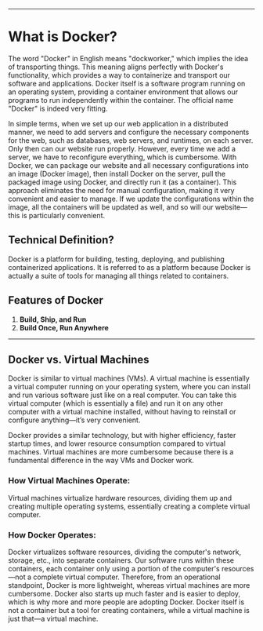 ***

# What is Docker?

The word "Docker" in English means "dockworker," which implies the idea of transporting things. This meaning aligns perfectly with Docker's functionality, which provides a way to containerize and transport our software and applications. Docker itself is a software program running on an operating system, providing a container environment that allows our programs to run independently within the container. The official name "Docker" is indeed very fitting.

In simple terms, when we set up our web application in a distributed manner, we need to add servers and configure the necessary components for the web, such as databases, web servers, and runtimes, on each server. Only then can our website run properly. However, every time we add a server, we have to reconfigure everything, which is cumbersome. With Docker, we can package our website and all necessary configurations into an image (Docker image), then install Docker on the server, pull the packaged image using Docker, and directly run it (as a container). This approach eliminates the need for manual configuration, making it very convenient and easier to manage. If we update the configurations within the image, all the containers will be updated as well, and so will our website—this is particularly convenient.

## Technical Definition?

Docker is a platform for building, testing, deploying, and publishing containerized applications. It is referred to as a platform because Docker is actually a suite of tools for managing all things related to containers.

## Features of Docker

1. **Build, Ship, and Run**
2. **Build Once, Run Anywhere**

***

## Docker vs. Virtual Machines

Docker is similar to virtual machines (VMs). A virtual machine is essentially a virtual computer running on your operating system, where you can install and run various software just like on a real computer. You can take this virtual computer (which is essentially a file) and run it on any other computer with a virtual machine installed, without having to reinstall or configure anything—it’s very convenient.

Docker provides a similar technology, but with higher efficiency, faster startup times, and lower resource consumption compared to virtual machines. Virtual machines are more cumbersome because there is a fundamental difference in the way VMs and Docker work.

### How Virtual Machines Operate:

Virtual machines virtualize hardware resources, dividing them up and creating multiple operating systems, essentially creating a complete virtual computer.

### How Docker Operates:

Docker virtualizes software resources, dividing the computer's network, storage, etc., into separate containers. Our software runs within these containers, each container only using a portion of the computer's resources—not a complete virtual computer. Therefore, from an operational standpoint, Docker is more lightweight, whereas virtual machines are more cumbersome. Docker also starts up much faster and is easier to deploy, which is why more and more people are adopting Docker. Docker itself is not a container but a tool for creating containers, while a virtual machine is just that—a virtual machine.
